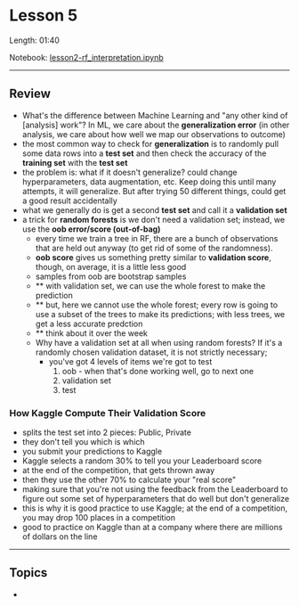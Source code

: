 # Lesson 5

Length: 01:40  

Notebook:  [lesson2-rf_interpretation.ipynb](https://github.com/fastai/fastai/blob/master/courses/ml1/lesson2-rf_interpretation.ipynb)  

---
## Review
- What's the difference between Machine Learning and "any other kind of [analysis] work"?  In ML, we care about the **generalization error** (in other analysis, we care about how well we map our observations to outcome)
- the most common way to check for **generalization** is to randomly pull some data rows into a **test set** and then check the accuracy of the **training set** with the **test set**
- the problem is: what if it doesn't generalize?  could change hyperparameters, data augmentation, etc.  Keep doing this until many attempts, it will generalize.  But after trying 50 different things, could get a good result accidentally
- what we generally do is get a second **test set** and call it a **validation set**
- a trick for **random forests** is we don't need a validation set; instead, we use the **oob error/score (out-of-bag)**
  - every time we train a tree in RF, there are a bunch of observations that are held out anyway (to get rid of some of the randomness).  
  - **oob score** gives us something pretty similar to **validation score**, though, on average, it is a little less good
  - samples from oob are bootstrap samples
  - ** with validation set, we can use the whole forest to make the prediction
  - ** but, here we cannot use the whole forest; every row is going to use a subset of the trees to make its predictions; with less trees, we get a less accurate predction 
  - ** think about it over the week
  - Why have a validation set at all when using random forests?  If it's a randomly chosen validation dataset, it is not strictly necessary; 
    - you've got 4 levels of items we're got to test
      1.  oob - when that's done working well, go to next one
      2.  validation set
      3.  test
      
### How Kaggle Compute Their Validation Score
- splits the test set into 2 pieces:  Public, Private
- they don't tell you which is which
- you submit your predictions to Kaggle
- Kaggle selects a random 30% to tell you your Leaderboard score
- at the end of the competition, that gets thrown away
- then they use the other 70% to calculate your "real score"
- making sure that you're not using the feedback from the Leaderboard to figure out some set of hyperparameters that do well but don't generalize
- this is why it is good practice to use Kaggle; at the end of a competition, you may drop 100 places in a competition
- good to practice on Kaggle than at a company where there are millions of dollars on the line



  
  



---
## Topics
-  
